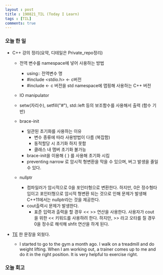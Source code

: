 ```yaml
---
layout : post
title : 190821_TIL (Today I Learn)
tags : [TIL]
comments: true
---
```

### 오늘 한 일
- C++ 강의 정리(요약, 디테일은 Private_repo정리)
  - 전역 변수를 namespace에 넣어 사용하는 방법 
    - using:: 전역변수 명
    - #include <stdio.h> <- c버전
    - #include <cstdio> <- c 버전을 std namespace에 맵핑해 사용하는 C++ 버전 
  
  - IO manipulator
   - setw(자리수), setfill("#"), std::left 등의 보조함수를 사용해서 출력 (함수 기반)

  - brace-init
    - 일관된 초기화를 사용하는 이유
      - 변수 종류에 따라 사용방법이 다름 (복잡함)
      - 동적할당 시 초기화 하지 못함
      - 클래스 내 맴버 초기화 불가능
    - brace-init을 이용해 {  } 를 사용해 초기화 시킴    
    - preventing narrow 로 암시적 형변환을 막을 수 있으며, 버그 발생을 줄일 수 있다.

  - nullptr
    - 컴파일러가 암시적으로 0을 포인터형으로 변환한다. 하지만, 0은 정수형타입이고 포인터형으로 암시적 형변환 되는 것으로 인해 문제가 발생해 C++11에서는 nullptr라는 것을 제공한다. 
    - cout출력시 문제가 발생한다.
      - 표준 입력과 출력을 할 경우 << >> 연산을 사용한다. 사용자가 cout 을 위한 << 키워드를 사용하려 한다. 하지만, >> 라고 오타를 칠 경우 0을 정수로 해석해 shfit 연산을 하게 된다. 

- [TE](https://armkernel.github.io/TE_190821/) 한 문장을 외웠다.
  - I started to go to the gym a month ago. I walk on a treadmill and do weight lifting. When I am working out, a trainer comes up to me and do it in the right position. It is very helpful to exercise right.

### 오늘 회고
